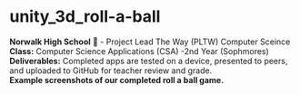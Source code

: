 # unity_3d_roll-a-ball
<b>Norwalk High School</b> :school: - Project Lead The Way (PLTW) Computer Sceince</b><br>
<b>Class:</b> Computer Science Applications (CSA) -2nd Year (Sophmores) <br>
<b>Deliverables:</b> Completed apps are tested on a device, presented to peers, and uploaded to GitHub for teacher review and grade.
<br>
<b>Example screenshots of our completed roll a ball game.</b><br><br>
